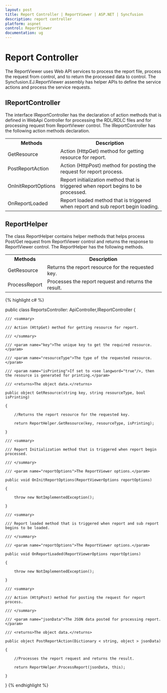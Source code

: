 ```yaml
---
layout: post
title: Report Controller | ReportViewer | ASP.NET | Syncfusion
description: report controller
platform: aspnet
control: ReportViewer
documentation: ug
---
```


# Report Controller

The ReportViewer uses Web API services to process the report file, process the request from control, and to return the processed data to control. The Syncfusion.EJ.ReportViewer assembly has helper APIs to define the service actions and process the service requests. 

## IReportController

The interface IReportController has the declaration of action methods that is defined in WebApi Controller for processing the RDL/RDLC files and for processing request from ReportViewer control. The IReportController has the following action methods declaration. 

<table>
<tr>
<th>
Methods</th><th>
Description</th></tr>
<tr>
<td>
GetResource</td><td>
Action (HttpGet) method for getting resource for report. </td></tr>
<tr>
<td>
PostReportAction</td><td>
Action (HttpPost) method for posting the request for report process. </td></tr>
<tr>
<td>
OnInitReportOptions</td><td>
Report initialization method that is triggered when report begins to be processed.</td></tr>
<tr>
<td>
OnReportLoaded</td><td>
Report loaded method that is triggered when report and sub report begin loading.</td></tr>
</table>

## ReportHelper

The class ReportHelper contains helper methods that helps process Post/Get request from ReportViewer control and returns the response to ReportViewer control. The ReportHelper has the following methods. 

<table>
<tr>
<th>
Methods</th><th>
Description</th></tr>
<tr>
<td>
GetResource</td><td>
Returns the report resource for the requested key.</td></tr>
<tr>
<td>
ProcessReport</td><td>
Processes the report request and returns the result.</td></tr>
</table>

{% highlight c# %}

public class ReportsController: ApiController,IReportController
{

	/// <summary>

	/// Action (HttpGet) method for getting resource for report.

	/// </summary>

	/// <param name="key">The unique key to get the required resource.</param>

	/// <param name="resourceType">The type of the requested resource.</param>

	/// <param name="isPrinting">If set to <see langword="true"/>, then the resource is generated for printing.</param>

	/// <returns>The object data.</returns>

	public object GetResource(string key, string resourceType, bool isPrinting)

	{

		//Returns the report resource for the requested key.

		return ReportHelper.GetResource(key, resourceType, isPrinting);

	}
	
	/// <summary>

	/// Report Initialization method that is triggered when report begin processed.

	/// </summary>

	/// <param name="reportOptions">The ReportViewer options.</param>

	public void OnInitReportOptions(ReportViewerOptions reportOptions)

	{

		throw new NotImplementedException();

	}
	
	/// <summary>

	/// Report loaded method that is triggered when report and sub report begins to be loaded.

	/// </summary>

	/// <param name="reportOptions">The ReportViewer options.</param>

	public void OnReportLoaded(ReportViewerOptions reportOptions)

	{

		throw new NotImplementedException();

	}
	
	/// <summary>

	/// Action (HttpPost) method for posting the request for report process. 

	/// </summary>

	/// <param name="jsonData">The JSON data posted for processing report.</param>

	/// <returns>The object data.</returns>

	public object PostReportAction(Dictionary < string, object > jsonData)

	{

		//Processes the report request and returns the result.

		return ReportHelper.ProcessReport(jsonData, this);

	}

}
{% endhighlight %}

